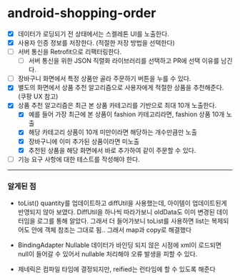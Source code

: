 # android-shopping-order

- [x] 데이터가 로딩되기 전 상태에서는 스켈레톤 UI를 노출한다.
- [x] 사용자 인증 정보를 저장한다. (적절한 저장 방법을 선택한다)
- [ ] 서버 통신을 Retrofit으로 리팩터링한다.
  - [ ] 서버 통신을 위한 JSON 직렬화 라이브러리를 선택하고 PR에 선택 이유를 남긴다.
- [ ] 장바구니 화면에서 특정 상품만 골라 주문하기 버튼을 누를 수 있다. 
- [x] 별도의 화면에서 상품 추천 알고리즘으로 사용자에게 적절한 상품을 추천해준다. (쿠팡 UX 참고)
- [x] 상품 추천 알고리즘은 최근 본 상품 카테고리를 기반으로 최대 10개 노출한다. 
  - [x] 예를 들어 가장 최근에 본 상품이 fashion 카테고리라면, fashion 상품 10개 노출 
  - [x] 해당 카테고리 상품이 10개 미만이라면 해당하는 개수만큼만 노출 
  - [x] 장바구니에 이미 추가된 상품이라면 미노출 
  - [x] 추천된 상품을 해당 화면에서 바로 추가하여 같이 주문할 수 있다.
- [ ] 기능 요구 사항에 대한 테스트를 작성해야 한다.

---

### 알게된 점
- toList()
quantity를 업데이트하고 diffUtil을 사용했는데, 아이템이 업데이트된게 반영되지 않아 보였다. 
DiffUtil을 하나씩 따라가보니 oldData도 이미 변경된 데이터임을 로그를 통해 알았다. 
그래서 더 들어가보니 toList를 사용하면 list는 복제되어도 안에 객체 참조는 그대로 됨..
그래서 map과 copy로 해결했다

- BindingAdapter Nullable
데이터가 바인딩 되지 않은 시점에 xml이 로드되면 null이 들어갈 수 있어서 nullable 처리해야 오류 발생을 피할 수 있다.

- 제네릭은 컴파일 타임에 결정되지만, reified는 런타임에 할 수 있도록 해준다